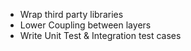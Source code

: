 * Wrap third party libraries
* Lower Coupling between layers
* Write Unit Test & Integration test cases

